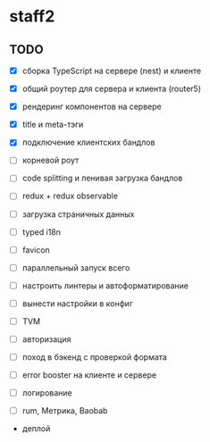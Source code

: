 # staff2

## TODO

- [x] сборка TypeScript на сервере (nest) и клиенте
- [x] общий роутер для сервера и клиента (router5)
- [x] рендеринг компонентов на сервере
- [x] title и meta-тэги
- [x] подключение клиентских бандлов
- [ ] корневой роут
- [ ] code splitting и ленивая загрузка бандлов
- [ ] redux + redux observable
- [ ] загрузка страничных данных
- [ ] typed i18n

- [ ] favicon
- [ ] параллельный запуск всего
- [ ] настроить линтеры и автоформатирование

- [ ] вынести настройки в конфиг
- [ ] TVM
- [ ] авторизация
- [ ] поход в бэкенд с проверкой формата
- [ ] error booster на клиенте и сервере
- [ ] логирование
- [ ] rum, Метрика, Baobab

- деплой
